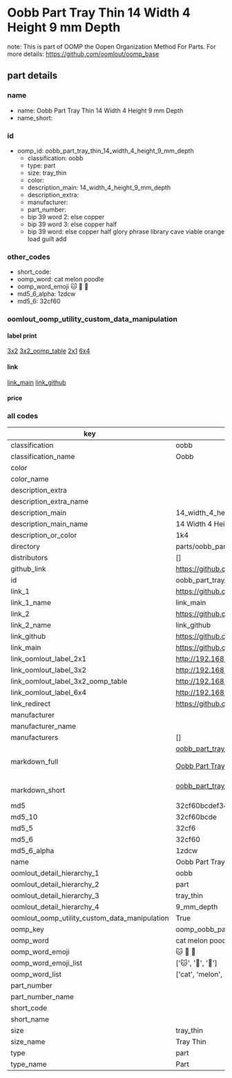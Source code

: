# Oobb Part Tray Thin 14 Width 4 Height 9 mm Depth  

note: This is part of OOMP the Oopen Organization Method For Parts. For more details: https://github.com/oomlout/oomp_base

##  part details
  







### name
* name: Oobb Part Tray Thin 14 Width 4 Height 9 mm Depth
* name_short: 
### id
* oomp_id: oobb_part_tray_thin_14_width_4_height_9_mm_depth
  * classification: oobb
  * type: part
  * size: tray_thin
  * color: 
  * description_main: 14_width_4_height_9_mm_depth
  * description_extra: 
  * manufacturer: 
  * part_number: 
  * bip 39 word 2: else copper
  * bip 39 word 3: else copper half
  * bip 39 word: else copper half glory phrase library cave viable orange load guilt add

### other_codes
* short_code: 
* oomp_word: cat melon poodle
* oomp_word_emoji :cat: :melon: :poodle:
* md5_6_alpha: 1zdcw
* md5_6: 32cf60






### oomlout_oomp_utility_custom_data_manipulation
#### label print
[3x2](http://192.168.1.245:1112/?label=oomp%201zdcw)
[3x2_oomp_table](http://192.168.1.108:1112/?label=oomp%201zdcw)
[2x1](http://192.168.1.242:1112/?label=oomp%201zdcw)
[6x4](http://192.168.1.55:1112/?label=oomp%201zdcw)    

#### link

[link_main](https://github.com/oomlout/oomlout_oomp_version_1_messy/tree/main/parts/oobb_part_tray_thin_14_width_4_height_9_mm_depth) [link_github](https://github.com/oomlout/oomlout_oomp_version_1_messy/tree/main/parts/oobb_part_tray_thin_14_width_4_height_9_mm_depth)                             

#### price







### all codes 
| key | value |  
| --- | --- |  
| classification | oobb |  
| classification_name | Oobb |  
| color |  |  
| color_name |  |  
| description_extra |  |  
| description_extra_name |  |  
| description_main | 14_width_4_height_9_mm_depth |  
| description_main_name | 14 Width 4 Height 9 mm Depth |  
| description_or_color | 1k4 |  
| directory | parts/oobb_part_tray_thin_14_width_4_height_9_mm_depth |  
| distributors | [] |  
| github_link | https://github.com/oomlout/oomlout_oomp_part_src/tree/main/parts/oobb_part_tray_thin_14_width_4_height_9_mm_depth |  
| id | oobb_part_tray_thin_14_width_4_height_9_mm_depth |  
| link_1 | https://github.com/oomlout/oomlout_oomp_version_1_messy/tree/main/parts/oobb_part_tray_thin_14_width_4_height_9_mm_depth |  
| link_1_name | link_main |  
| link_2 | https://github.com/oomlout/oomlout_oomp_version_1_messy/tree/main/parts/oobb_part_tray_thin_14_width_4_height_9_mm_depth |  
| link_2_name | link_github |  
| link_github | https://github.com/oomlout/oomlout_oomp_version_1_messy/tree/main/parts/oobb_part_tray_thin_14_width_4_height_9_mm_depth |  
| link_main | https://github.com/oomlout/oomlout_oomp_version_1_messy/tree/main/parts/oobb_part_tray_thin_14_width_4_height_9_mm_depth |  
| link_oomlout_label_2x1 | http://192.168.1.242:1112/?label=oomp%201zdcw |  
| link_oomlout_label_3x2 | http://192.168.1.245:1112/?label=oomp%201zdcw |  
| link_oomlout_label_3x2_oomp_table | http://192.168.1.108:1112/?label=oomp%201zdcw |  
| link_oomlout_label_6x4 | http://192.168.1.55:1112/?label=oomp%201zdcw |  
| link_redirect | https://github.com/oomlout/oomlout_oomp_version_1_messy/tree/main/parts/oobb_part_tray_thin_14_width_4_height_9_mm_depth |  
| manufacturer |  |  
| manufacturer_name |  |  
| manufacturers | [] |  
| markdown_full | [oobb_part_tray_thin_14_width_4_height_9_mm_depth](none)<br>[](none)<br>[Oobb Part Tray Thin 14 Width 4 Height 9 Mm Depth](none)<br><br> |  
| markdown_short | [oobb_part_tray_thin_14_width_4_height_9_mm_depth](none)<br><br> |  
| md5 | 32cf60bcdef3449a0451e638d0cbfa41 |  
| md5_10 | 32cf60bcde |  
| md5_5 | 32cf6 |  
| md5_6 | 32cf60 |  
| md5_6_alpha | 1zdcw |  
| name | Oobb Part Tray Thin 14 Width 4 Height 9 mm Depth |  
| oomlout_detail_hierarchy_1 | oobb |  
| oomlout_detail_hierarchy_2 | part |  
| oomlout_detail_hierarchy_3 | tray_thin |  
| oomlout_detail_hierarchy_4 | 9_mm_depth |  
| oomlout_oomp_utility_custom_data_manipulation | True |  
| oomp_key | oomp_oobb_part_tray_thin_14_width_4_height_9_mm_depth |  
| oomp_word | cat melon poodle |  
| oomp_word_emoji | :cat: :melon: :poodle: |  
| oomp_word_emoji_list | [':cat:', ':melon:', ':poodle:'] |  
| oomp_word_list | ['cat', 'melon', 'poodle'] |  
| part_number |  |  
| part_number_name |  |  
| short_code |  |  
| short_name |  |  
| size | tray_thin |  
| size_name | Tray Thin |  
| type | part |  
| type_name | Part |  
